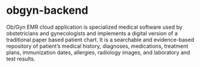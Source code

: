 # obgyn-backend
Ob/Gyn EMR cloud application is specialized medical software used by obstetricians and gynecologists and implements a digital version of a traditional paper based patient chart. It is a searchable and evidence-based repository of patient’s medical history, diagnoses, medications, treatment plans, immunization dates, allergies, radiology images, and laboratory and test results.
